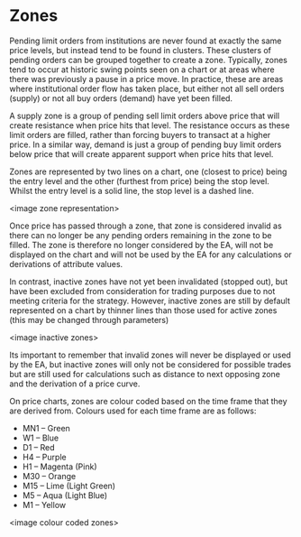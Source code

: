 # Zones

Pending limit orders from institutions are never found at exactly the same price levels, but instead tend to be found in clusters. These clusters of pending orders can be grouped together to create a zone. Typically, zones tend to occur at historic swing points seen on a chart or at areas where there was previously a pause in a price move. In practice, these are areas where institutional order flow has taken place, but either not all sell orders \(supply\) or not all buy orders \(demand\) have yet been filled.

A supply zone is a group of pending sell limit orders above price that will create resistance when price hits that level. The resistance occurs as these limit orders are filled, rather than forcing buyers to transact at a higher price. In a similar way, demand is just a group of pending buy limit orders below price that will create apparent support when price hits that level.

Zones are represented by two lines on a chart, one \(closest to price\) being the entry level and the other \(furthest from price\) being the stop level. Whilst the entry level is a solid line, the stop level is a dashed line.

&lt;image zone representation&gt;

Once price has passed through a zone, that zone is considered invalid as there can no longer be any pending orders remaining in the zone to be filled. The zone is therefore no longer considered by the EA, will not be displayed on the chart and will not be used by the EA for any calculations or derivations of attribute values.

In contrast, inactive zones have not yet been invalidated \(stopped out\), but have been excluded from consideration for trading purposes due to not meeting criteria for the strategy. However, inactive zones are still by default represented on a chart by thinner lines than those used for active zones \(this may be changed through parameters\)

&lt;image inactive zones&gt;

Its important to remember that invalid zones will never be displayed or used by the EA, but inactive zones will only not be considered for possible trades but are still used  for calculations such as distance to next opposing zone and the derivation of a price curve.

On price charts, zones are colour coded based on the time frame that they are derived from.  Colours used for each time frame are as follows:

* MN1 – Green
* W1 – Blue
* D1 – Red
* H4 – Purple
* H1 – Magenta \(Pink\)
* M30 – Orange
* M15 – Lime \(Light Green\)
* M5 – Aqua \(Light Blue\)
* M1 – Yellow

&lt;image colour coded zones&gt;

